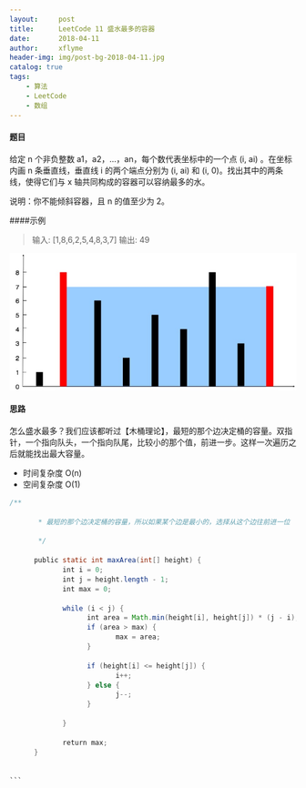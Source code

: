 ```yaml
---
layout:     post
title:      LeetCode 11 盛水最多的容器
date:       2018-04-11
author:     xflyme
header-img: img/post-bg-2018-04-11.jpg
catalog: true
tags:
    - 算法
    - LeetCode
    - 数组
---
```



#### 题目
给定 n 个非负整数 a1，a2，...，an，每个数代表坐标中的一个点 (i, ai) 。在坐标内画 n 条垂直线，垂直线 i 的两个端点分别为 (i, ai) 和 (i, 0)。找出其中的两条线，使得它们与 x 轴共同构成的容器可以容纳最多的水。

说明：你不能倾斜容器，且 n 的值至少为 2。

####示例
> 输入: [1,8,6,2,5,4,8,3,7]
> 输出: 49

![图一.png](/img/leetcode-11-1.png)

#### 思路
怎么盛水最多？我们应该都听过【木桶理论】，最短的那个边决定桶的容量。双指针，一个指向队头，一个指向队尾，比较小的那个值，前进一步。这样一次遍历之后就能找出最大容量。

* 时间复杂度 O(n)
* 空间复杂度 O(1)

````java
/**

       * 最短的那个边决定桶的容量，所以如果某个边是最小的，选择从这个边往前进一位

       */

      public static int maxArea(int[] height) {
             int i = 0;
             int j = height.length - 1;
             int max = 0;
             
             while (i < j) {
                   int area = Math.min(height[i], height[j]) * (j - i);
                   if (area > max) {
                          max = area;
                   }

                   if (height[i] <= height[j]) {
                          i++;
                   } else {
                          j--;
                   }

             }

             return max;
      }


```


